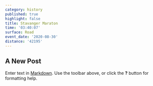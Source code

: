 ```yaml
---
category: history
published: true
highlight: false
title: Stavanger Maraton
time: '03:40:07'
surface: Road
event_date: '2020-08-30'
distance: '42195'
---
```

## A New Post

Enter text in [Markdown](http://daringfireball.net/projects/markdown/). Use the toolbar above, or click the **?** button for formatting help.
